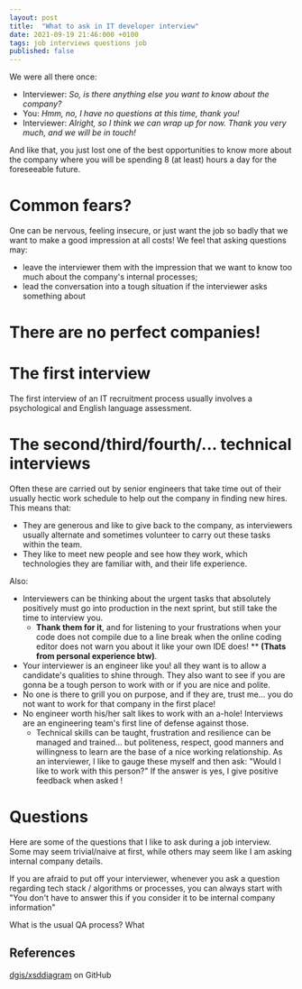 ```yaml
---
layout: post
title:  "What to ask in IT developer interview"
date: 2021-09-19 21:46:000 +0100
tags: job interviews questions job
published: false
---
```


We were all there once:

- Interviewer: *So, is there anything else you want to know about the company?*
- You: *Hmm, no, I have no questions at this time, thank you!*
- Interviewer: *Alright, so I think we can wrap up for now. Thank you very much, and we will be in touch!*

And like that, you just lost one of the best opportunities to know more about the company where you will be spending 8 (at least) hours a day for the foreseeable future. 

# Common fears?

One can be nervous, feeling insecure, or just want the job so badly that we want to make a good impression at all costs! We feel that asking questions may: 

- leave the interviewer them with the impression that we want to know too much about the company's internal processes; 
- lead the conversation into a tough situation if the interviewer asks something about 

# There are no perfect companies!

# The first interview

The first interview of an IT recruitment process usually involves a psychological and English language assessment.

# The second/third/fourth/... technical interviews

Often these are carried out by senior engineers that take time out of their usually hectic work schedule to help out the company in finding new hires. This means that:

- They are generous and like to give back to the company, as interviewers usually alternate and sometimes volunteer to carry out these tasks within the team.
- They like to meet new people and see how they work, which technologies they are familiar with, and their life experience.

Also: 

- Interviewers can be thinking about the urgent tasks that absolutely positively must go into production in the next sprint, but still take the time to interview you. 
	- **Thank them for it**, and for listening to your frustrations when your code does not compile due to a line break when the online coding editor does not warn you about it like your own IDE does! ** __(Thats from personal experience btw)__.
- Your interviewer is an engineer like you! all they want is to allow a candidate's qualities to shine through. They also want to see if you are gonna be a tough person to work with or if you are nice and polite. 
- No one is there to grill you on purpose, and if they are, trust me... you do not want to work for that company in the first place!
- No engineer worth his/her salt likes to work with an a-hole! Interviews are an engineering team's first line of defense against those. 
	- Technical skills can be taught, frustration and resilience can be managed and trained... but politeness, respect, good manners and willingness to learn are the base of a nice working relationship. As an interviewer, I like to gauge these myself and then ask: "Would I like to work with this person?" If the answer is yes, I give positive feedback when asked !


# Questions

Here are some of the questions that I like to ask during a job interview. Some may seem trivial/naive at first, while others may seem like I am asking internal company details. 

If you are afraid to put off your interviewer, whenever you ask a question regarding tech stack / algorithms or processes, you can always start with "You don't have to answer this if you consider it to be internal company information"

<quote>
	What is the usual QA process? What 
</quote>

## References 

[dgis/xsddiagram](https://github.com/dgis/xsddiagram) on GitHub



